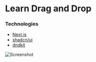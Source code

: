 # Learn Drag and Drop

### Technologies

- [Next.js](https://nextjs.org)
- [shadcn/ui](https://ui.shadcn.com)
- [dndkit](https://dndkit.com)

![Screenshot](screenshot.png)
